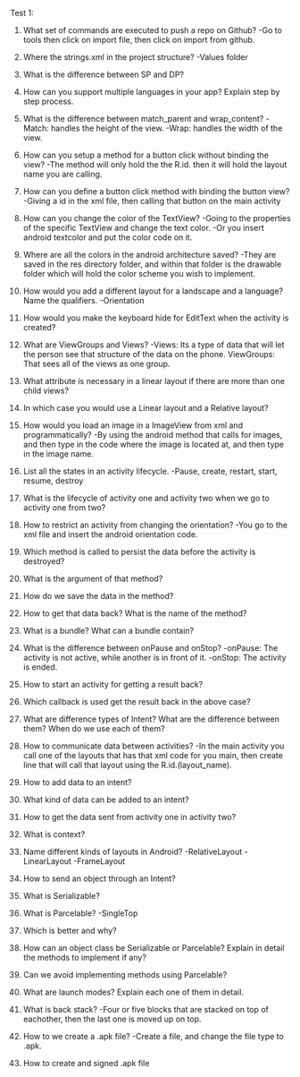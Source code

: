 Test 1:
1.	What set of commands are executed to push a repo on Github?
	-Go to tools then click on import file, then click on import
	from github.

2.	Where the strings.xml in the project structure?
	-Values folder

3.	What is the difference between SP and DP?

4.	How can you support multiple languages in your app? Explain step by step process.
5.	What is the difference between match_parent and wrap_content?
	-Match: handles the height of the view.
	-Wrap: handles the width of the view.

6.	How can you setup a method for a button click without binding the view?
	-The method will only hold the the R.id. then it will hold the layout name
	you are calling.

7.	How can you define a button click method with binding the button view?
	-Giving a id in the xml file, then calling that button on the main activity

8.	How can you change the color of the TextView?
	-Going to the properties of the specific TextView and change the text color.
	-Or you insert android textcolor and put the color code on it.

9.	Where are all the colors in the android architecture saved?
	-They are saved in the res directory folder, and within that folder
	is the drawable folder which will hold the color scheme you wish to implement.

10.	How would you add a different layout for a landscape and a language? Name the qualifiers.
	-Orientation

11.	How would you make the keyboard hide for EditText when the activity is created?
12.	What are ViewGroups and Views?
	-Views: Its a type of data that will let the person see that structure of the data on the
	phone.
	ViewGroups: That sees all of the views as one group.

13.	What attribute is necessary in a linear layout if there are more than one child views?
14.	In which case you would use a Linear layout and a Relative layout?
15.	How would you load an image in a ImageView from xml and programmatically?
	-By using the android method that calls for images, and then type in the code where the
	image is located at, and then type in the image name.

16.	List all the states in an activity lifecycle.
	-Pause, create, restart, start, resume, destroy

17.	What is the lifecycle of activity one and activity two when we go to activity one from two?
18.	How to restrict an activity from changing the orientation?
	-You go to the xml file and insert the android orientation code.

19.	Which method is called to persist the data before the activity is destroyed?
20.	What is the argument of that method?
21.	How do we save the data in the method?
22.	How to get that data back? What is the name of the method?
23.	What is a bundle? What can a bundle contain?
24.	What is the difference between onPause and onStop?
	-onPause: The activity is not active, while another is in front of it.
	-onStop: The activity is ended.

25.	How to start an activity for getting a result back?
26.	Which callback is used get the result back in the above case?
27.	What are difference types of Intent? What are the difference between them? When do we use each of them?
28.	How to communicate data between activities?
	-In the main activity you call one of the layouts that has that xml code for you main, then
	create line that will call that layout using the R.id.(layout_name).

29.	How to add data to an intent?
30.	What kind of data can be added to an intent?
31.	How to get the data sent from activity one in activity two?
32.	What is context?
33.	Name different kinds of layouts in Android?
	-RelativeLayout
	-LinearLayout
	-FrameLayout

34.	How to send an object through an Intent?
35.	What is Serializable?
36.	What is Parcelable?
	-SingleTop

37.	Which is better and why?
38.	How can an object class be Serializable or Parcelable? Explain in detail the methods to implement if any?
39.	Can we avoid implementing methods using Parcelable?
40.	What are launch modes? Explain each one of them in detail.
41.	What is back stack?
	-Four or five blocks that are stacked on top of eachother, then the last one is moved up on top.

42.	How to we create a .apk file?
	-Create a file, and change the file type to .apk.

43.	How to create and signed .apk file